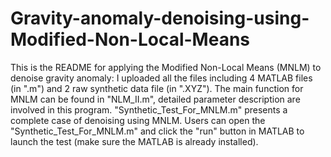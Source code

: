 # Gravity-anomaly-denoising-using-Modified-Non-Local-Means
This is the README for applying the Modified Non-Local Means (MNLM) to denoise gravity anomaly: 
I uploaded all the files including 4 MATLAB files (in ".m") and 2 raw synthetic data file (in ".XYZ"). The main function for MNLM can be found in "NLM_II.m", detailed parameter description are involved in this program. 
"Synthetic_Test_For_MNLM.m" presents a complete case of denoising using MNLM. Users can open the "Synthetic_Test_For_MNLM.m" and click the "run" button in MATLAB to launch the test 
(make sure the MATLAB is already installed).
